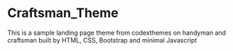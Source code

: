 # Craftsman_Theme
This is a sample landing page theme from codexthemes on handyman and craftsman built by HTML, CSS, Bootstrap and minimal Javascript
